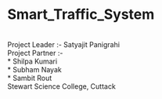 # Smart_Traffic_System
<br>
Project Leader :- Satyajit Panigrahi
<br>
Project Partner :-
<br>
* Shilpa Kumari
<br>
* Subham Nayak
<br>
* Sambit Rout
<br>
Stewart Science College, Cuttack
